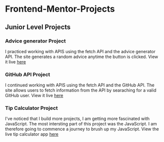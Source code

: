 # Frontend-Mentor-Projects
## Junior Level Projects

### Advice generator Project
   I practiced working with APIS using the fetch API and the advice generator API. The site generates a random advice anytime the button is clicked. View it live [here](https://eno-advice-generator.netlify.app/)

### GitHub API Project
   I continued working with APIS using the fetch API and the GitHub API. The site allows users to fetch information from the API by searaching for a valid GitHub user. View it live [here](https://eno-github-api.netlify.app/)
   
### Tip Calculator Project
  I've noticed that I build more projects, I am getting more fascinated with JavaScript. The most intersting part of this project was the JavaScript. I am therefore going to commence a journey to brush up my JavaScript. View the live tip calculator app [here](https://eno-tip-calcualtor.netlify.app/)
